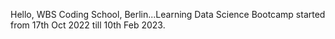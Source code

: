 Hello, WBS Coding School, Berlin...Learning Data Science Bootcamp started from 17th Oct 2022 till 10th Feb 2023.

